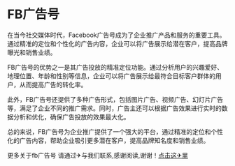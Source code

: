 # FB广告号

在当今社交媒体时代，Facebook广告号成为了企业推广产品和服务的重要工具。通过精准的定位和个性化的广告内容，企业可以将广告展示给潜在客户，提高品牌曝光和销售业绩。

FB广告号的优势之一是其广告投放的精准定位功能。通过分析用户的兴趣爱好、地理位置、年龄和性别等信息，企业可以将广告展示给最符合目标客户群体的用户，从而提高广告的转化率。

此外，FB广告号还提供了多种广告形式，包括图片广告、视频广告、幻灯片广告等，满足了企业不同的推广需求。同时，广告主还可以根据广告效果进行实时的数据分析和优化，确保广告投放的效果最大化。

总的来说，FB广告号为企业推广提供了一个强大的平台，通过精准的定位和个性化的广告内容，帮助企业吸引更多潜在客户，提高品牌知名度和销售业绩。

更多关于fb广告号 请通过✈与我们联系,感谢阅读,谢谢！[点击这✈里](https://t.me/lm66bot)